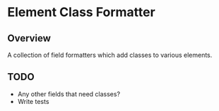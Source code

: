 # Element Class Formatter

## Overview
A collection of field formatters which add classes to various elements.

## TODO
* Any other fields that need classes?
* Write tests
